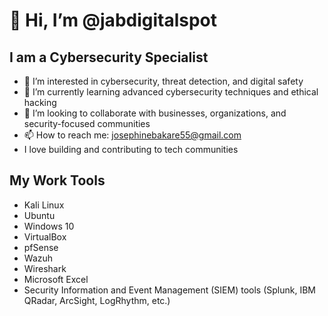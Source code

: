 # 👋 Hi, I’m @jabdigitalspot

## I am a Cybersecurity Specialist ##

- 👀 I’m interested in cybersecurity, threat detection, and digital safety
- 🌱 I’m currently learning advanced cybersecurity techniques and ethical hacking
- 💞️ I’m looking to collaborate with businesses, organizations, and security-focused communities
- 📫 How to reach me: josephinebakare55@gmail.com
- I love building and contributing to tech communities

## My Work Tools ##
- Kali Linux
- Ubuntu
- Windows 10
- VirtualBox
- pfSense
- Wazuh
- Wireshark
- Microsoft Excel
- Security Information and Event Management (SIEM) tools (Splunk, IBM QRadar, ArcSight, LogRhythm, etc.)

<!---
jabdigitalspot/jabdigitalspot is a ✨ special ✨ repository because its `README.md` (this file) appears on your GitHub profile.
You can click the Preview link to take a look at your changes.
-->